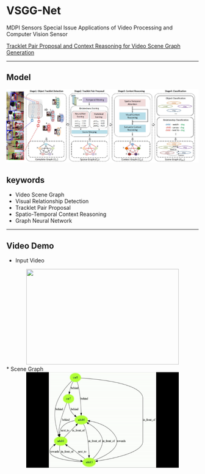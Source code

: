 # VSGG-Net

MDPI Sensors Special Issue Applications of Video Processing and Computer Vision Sensor

[Tracklet Pair Proposal and Context Reasoning for Video Scene Graph Generation](https://www.mdpi.com/1424-8220/21/9/3164)

- - -

## Model
![VSGG-Net](image/model.jpg)

## keywords
- Video Scene Graph
- Visual Relationship Detection
- Tracklet Pair Proposal
- Spatio-Temporal Context Reasoning
- Graph Neural Network

- - -

## Video Demo
* Input Video

<center><img src="/image/input_vid.gif" width="400" height="250"></center> 
* Scene Graph

<center><img src="/image/graph.gif" width="400" height="250"></center> 
